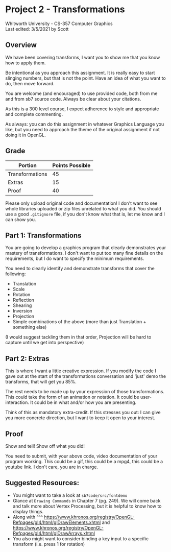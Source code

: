 # Project 2 - Transformations
Whitworth University - CS-357 Computer Graphics  
Last edited: 3/5/2021 by Scott  

## Overview
We have been covering transforms, I want you to show me that you know how to apply them.

Be intentional as you approach this assignment. It is really easy to start slinging numbers, but that is not the point. Have an idea of what you want to do, then move forward.

You are welcome (and encouraged) to use provided code, both from me and from sb7 source code. Always be clear about your citations.

As this is a 300 level course, I expect adherence to style and appropriate and complete commenting.

As always: you can do this assignment in whatever Graphics Language you like, but you need to approach the theme of the original assignment if not doing it in OpenGL.

## Grade

| Portion             | Points Possible |
|---------------------|-----------------|
| Transformations     | 45              |
| Extras              | 15              |
| Proof               | 40              |

Please only upload original code and documentation! I don't want to see whole libraries uploaded or zip files unrelated to what you did. You should use a good `.gitignore` file, if you don't know what that is, let me know and I can show you.

## Part 1: Transformations

You are going to develop a graphics program that clearly demonstrates your mastery of transformations. I don't want to put too many fine details on the requirements, but I do want to specify the minimum requirements.

You need to clearly identify and demonstrate transforms that cover the following:
* Translation
* Scale
* Rotation
* Reflection
* Shearing
* Inversion
* Projection
* Simple combinations of the above (more than just Translation + something else)

(I would suggest tackling them in that order, Projection will be hard to capture until we get into perspective)

## Part 2: Extras

This is where I want a little creative expression. If you modify the code I gave out at the start of the transformations conversation and 'just' demo the transforms, that will get you 85%.

The rest needs to be made up by your expression of those transformations. This could take the form of an animation or notation. It could be user-interaction. It could be in what and/or how you are presenting.

Think of this as mandatory extra-credit. If this stresses you out: I can give you more concrete direction, but I want to keep it open to your interest. 

## Proof
Show and tell! Show off what you did!

You need to submit, with your above code, video documentation of your program working. This could be a gif, this could be a mpg4, this could be a youtube link. I don't care, you are in charge. 

## Suggested Resources:
* You might want to take a look at `sb7code/src/fontdemo`
* Glance at `Drawing Commands` in Chapter 7 (pg. 249). We will come back and talk more about Vertex Processing, but it is helpful to know how to display things.
* Along with ^^^ https://www.khronos.org/registry/OpenGL-Refpages/gl4/html/glDrawElements.xhtml and https://www.khronos.org/registry/OpenGL-Refpages/gl4/html/glDrawArrays.xhtml
* You also might want to consider binding a key input to a specific transform (i.e. press 1 for rotation)